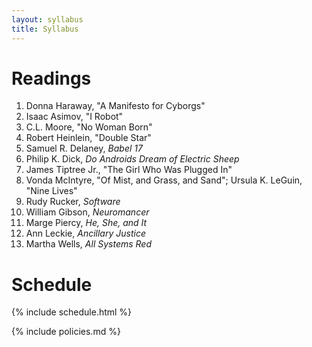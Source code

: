 ```yaml
---
layout: syllabus
title: Syllabus
---
```

# Readings

1. Donna Haraway, "A Manifesto for Cyborgs"
2. Isaac Asimov, "I Robot"
3. C.L. Moore, "No Woman Born"
4. Robert Heinlein, "Double Star"
5. Samuel R. Delaney, *Babel 17*
6. Philip K. Dick, *Do Androids Dream of Electric Sheep*
7. James Tiptree Jr., "The Girl Who Was Plugged In"
8. Vonda McIntyre, "Of Mist, and Grass, and Sand"; Ursula K. LeGuin, "Nine Lives"
9. Rudy Rucker, *Software*
10. William Gibson, *Neuromancer*
11. Marge Piercy, *He, She, and It*
12. Ann Leckie, *Ancillary Justice*
13. Martha Wells, *All Systems Red*

# Schedule

{% include schedule.html %}

{% include policies.md %}
